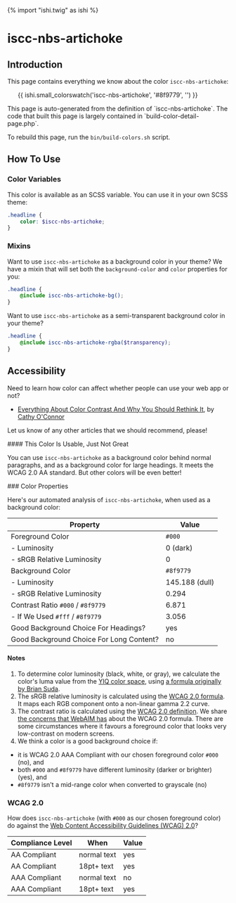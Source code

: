 {% import "ishi.twig" as ishi %}
# iscc-nbs-artichoke

## Introduction

This page contains everything we know about the color `iscc-nbs-artichoke`:

<div class="grid">
    <div class="cell">
        <div class="swatch">
            <ul>
                {{ ishi.small_colorswatch('iscc-nbs-artichoke', '#8f9779', '') }}
            </ul>
        </div>
    </div>
</div>

<div class="callout attention" markdown="1">
This page is auto-generated from the definition of `iscc-nbs-artichoke`. The code that built this page is largely contained in `build-color-detail-page.php`.

To rebuild this page, run the `bin/build-colors.sh` script.
</div>

## How To Use

### Color Variables

This color is available as an SCSS variable. You can use it in your own SCSS theme:

```scss
.headline {
    color: $iscc-nbs-artichoke;
}
```

### Mixins

Want to use `iscc-nbs-artichoke` as a background color in your theme? We have a mixin that will set both the `background-color` and `color` properties for you:

```scss
.headline {
    @include iscc-nbs-artichoke-bg();
}
```

Want to use `iscc-nbs-artichoke` as a semi-transparent background color in your theme?

```scss
.headline {
    @include iscc-nbs-artichoke-rgba($transparency);
}
```

## Accessibility

Need to learn how color can affect whether people can use your web app or not?

* [Everything About Color Contrast And Why You Should Rethink It](https://www.smashingmagazine.com/2014/10/color-contrast-tips-and-tools-for-accessibility/), by [Cathy O'Connor](http://www.twitter.com/cagocon)

Let us know of any other articles that we should recommend, please!
<div class="callout warning" markdown="1">
#### This Color Is Usable, Just Not Great

You can use `iscc-nbs-artichoke` as a background color behind normal paragraphs, and as a background color for large headings. It meets the WCAG 2.0 AA standard. But other colors will be even better!
</div>
### Color Properties

Here's our automated analysis of `iscc-nbs-artichoke`, when used as a background color:

Property | Value
---------|------
Foreground Color | `#000`
- Luminosity | 0 (dark)
- sRGB Relative Luminosity | 0
Background Color | `#8f9779`
- Luminosity | 145.188 (dull)
- sRGB Relative Luminosity | 0.294
Contrast Ratio `#000` / `#8f9779` | 6.871
- If We Used `#fff` / `#8f9779` | 3.056
Good Background Choice For Headings? | yes
Good Background Choice For Long Content? | no

#### Notes

1. To determine color luminosity (black, white, or gray), we calculate the color's luma value from the [YIQ color space](https://en.wikipedia.org/wiki/YIQ), using [a formula originally by Brian Suda](https://24ways.org/2010/calculating-color-contrast/).
1. The sRGB relative luminosity is calculated using the [WCAG 2.0 formula](https://www.w3.org/TR/WCAG20/#relativeluminancedef). It maps each RGB component onto a non-linear gamma 2.2 curve.
1. The contrast ratio is calculated using the [WCAG 2.0 definition](https://www.w3.org/TR/2008/REC-WCAG20-20081211/#contrast-ratiodef). We share [the concerns that WebAIM has](http://webaim.org/blog/wcag-2-1-feedback/) about the WCAG 2.0 formula. There are some circumstances where it favours a foreground color that looks very low-contrast on modern screens.
1. We think a color is a good background choice if:
  - it is WCAG 2.0 AAA Compliant with our chosen foreground color `#000` (no), and
  - both `#000` and `#8f9779` have different luminosity (darker or brighter) (yes), and
  - `#8f9779` isn't a mid-range color when converted to grayscale (no)

### WCAG 2.0

How does `iscc-nbs-artichoke` (with `#000` as our chosen foreground color) do against the [Web Content Accessibility Guidelines (WCAG) 2.0](https://www.w3.org/TR/WCAG20/)?

Compliance Level | When | Value
-----------------|------|------
AA Compliant | normal text | yes
AA Compliant | 18pt+ text | yes
AAA Compliant | normal text | no
AAA Compliant | 18pt+ text | yes
